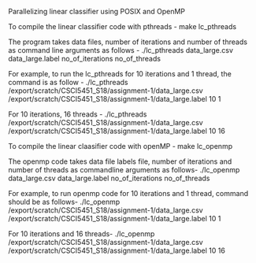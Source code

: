 Parallelizing linear classifier using POSIX and OpenMP

To compile the linear classifier code with pthreads - 
make lc_pthreads

The program takes data files, number of iterations and number of threads as command line arguments as follows - 
./lc_pthreads data_large.csv data_large.label no_of_iterations no_of_threads

For example, to run the lc_pthreads for 10 iterations and 1 thread, the command is as follow - 
./lc_pthreads /export/scratch/CSCI5451_S18/assignment-1/data_large.csv /export/scratch/CSCI5451_S18/assignment-1/data_large.label 10 1

For 10 iterations, 16 threads - 
./lc_pthreads /export/scratch/CSCI5451_S18/assignment-1/data_large.csv /export/scratch/CSCI5451_S18/assignment-1/data_large.label 10 16

To compile the linear claasifier code with openMP - 
make lc_openmp

The openmp code takes data file labels file, number of iterations and number of threads as commandline arguments as follows- 
./lc_openmp data_large.csv data_large.label no_of_iterations no_of_threads

For example, to run openmp code for 10 iterations and 1 thread, command should be as follows-
./lc_openmp /export/scratch/CSCI5451_S18/assignment-1/data_large.csv /export/scratch/CSCI5451_S18/assignment-1/data_large.label 10 1

For 10 iterations and 16 threads-
./lc_openmp /export/scratch/CSCI5451_S18/assignment-1/data_large.csv /export/scratch/CSCI5451_S18/assignment-1/data_large.label 10 16

